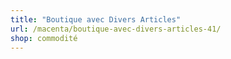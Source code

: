 ```yaml
---
title: "Boutique avec Divers Articles"
url: /macenta/boutique-avec-divers-articles-41/
shop: commodité
---
```

